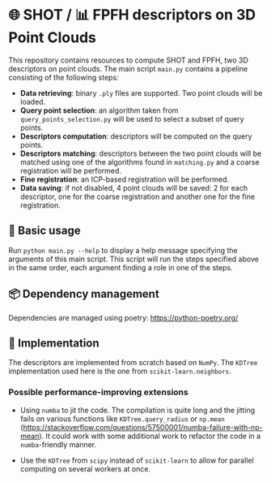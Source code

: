 # 🌐 SHOT / 📊 FPFH descriptors on 3D Point Clouds

This repository contains resources to compute SHOT and FPFH, two 3D descriptors on point clouds.
The main script `main.py` contains a pipeline consisting of the following steps:

- **Data retrieving**: binary `.ply` files are supported. Two point clouds will be loaded.
- **Query point selection**: an algorithm taken from `query_points_selection.py` will be used to select a subset of
  query points.
- **Descriptors computation**: descriptors will be computed on the query points.
- **Descriptors matching**: descriptors between the two point clouds will be matched using one of the algorithms found
  in `matching.py` and a coarse registration will be performed.
- **Fine registration**: an ICP-based registration will be performed.
- **Data saving**: if not disabled, 4 point clouds will be saved: 2 for each descriptor, one for the coarse registration
  and another one for the fine registration.

## 💬 Basic usage

Run `python main.py --help` to display a help message specifying the arguments of this main script.
This script will run the steps specified above in the same order, each argument finding a role in one of the steps.

## 📦 Dependency management

Dependencies are managed using poetry: https://python-poetry.org/

## 🔧 Implementation

The descriptors are implemented from scratch based on `NumPy`. The `KDTree` implementation used here is the one from
`scikit-learn.neighbors`.

### Possible performance-improving extensions

- Using `numba` to jit the code. The compilation is quite long and the jitting fails on various functions
  like `KDTree.query_radius` or `np.mean` (https://stackoverflow.com/questions/57500001/numba-failure-with-np-mean). It
  could work with some additional work to refactor the code in a `numba`-friendly manner.

- Use the `KDTree` from `scipy` instead of `scikit-learn` to allow for parallel computing on several workers at once.

